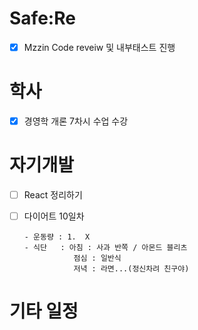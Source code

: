 # Safe:Re

- [X] Mzzin Code reveiw 및 내부태스트 진행

# 학사

- [x] 경영학 개론 7차시 수업 수강

# 자기개발

- [ ] React 정리하기
- [ ] 다이어트 10일차

      - 운동량 : 1.  X
      - 식단   : 아침 : 사과 반쪽 / 아몬드 블리츠
                 점심 : 일반식
                 저녁 : 라면...(정신차려 친구야)

# 기타 일정
